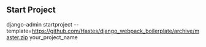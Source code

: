 ## Start Project

django-admin startproject --template=https://github.com/Hastes/django_webpack_boilerplate/archive/master.zip your_project_name
